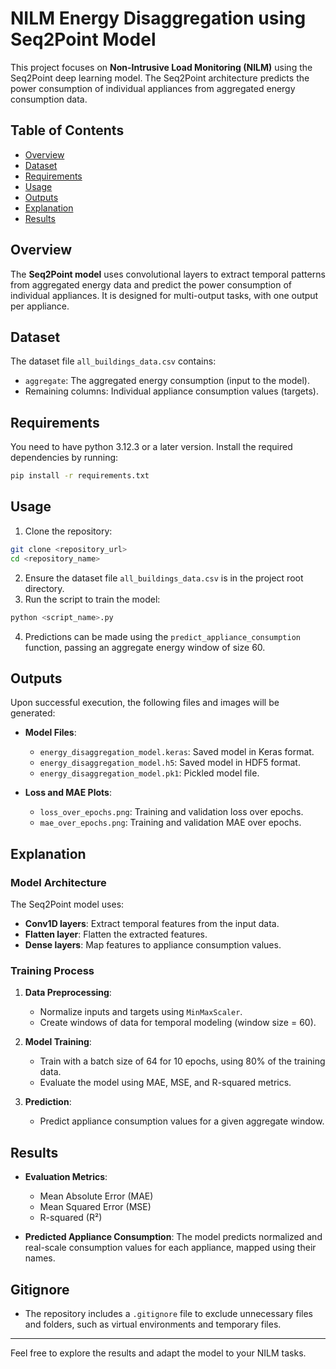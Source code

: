 # NILM Energy Disaggregation using Seq2Point Model
This project focuses on **Non-Intrusive Load Monitoring (NILM)** using the Seq2Point deep learning model. The Seq2Point architecture predicts the power consumption of individual appliances from aggregated energy consumption data.

## Table of Contents
- [Overview](#overview)
- [Dataset](#dataset)
- [Requirements](#requirements)
- [Usage](#usage)
- [Outputs](#outputs)
- [Explanation](#explanation)
- [Results](#results)

## Overview
The **Seq2Point model** uses convolutional layers to extract temporal patterns from aggregated energy data and predict the power consumption of individual appliances. It is designed for multi-output tasks, with one output per appliance.

## Dataset
The dataset file `all_buildings_data.csv` contains:
- `aggregate`: The aggregated energy consumption (input to the model).
- Remaining columns: Individual appliance consumption values (targets).

## Requirements
You need to have python 3.12.3 or a later version.
Install the required dependencies by running:
```bash
pip install -r requirements.txt
```

## Usage
1. Clone the repository:
```bash
git clone <repository_url>
cd <repository_name>
```
2. Ensure the dataset file `all_buildings_data.csv` is in the project root directory.
3. Run the script to train the model:
```bash
python <script_name>.py
```
4. Predictions can be made using the `predict_appliance_consumption` function, passing an aggregate energy window of size 60.
## Outputs
Upon successful execution, the following files and images will be generated:

- **Model Files**:
  - `energy_disaggregation_model.keras`: Saved model in Keras format.
  - `energy_disaggregation_model.h5`: Saved model in HDF5 format.
  - `energy_disaggregation_model.pk1`: Pickled model file.

- **Loss and MAE Plots**:
  - `loss_over_epochs.png`: Training and validation loss over epochs.
  - `mae_over_epochs.png`: Training and validation MAE over epochs.

## Explanation
### Model Architecture
The Seq2Point model uses:
- **Conv1D layers**: Extract temporal features from the input data.
- **Flatten layer**: Flatten the extracted features.
- **Dense layers**: Map features to appliance consumption values.

### Training Process
1. **Data Preprocessing**:
   - Normalize inputs and targets using `MinMaxScaler`.
   - Create windows of data for temporal modeling (window size = 60).

2. **Model Training**:
   - Train with a batch size of 64 for 10 epochs, using 80% of the training data.
   - Evaluate the model using MAE, MSE, and R-squared metrics.

3. **Prediction**:
   - Predict appliance consumption values for a given aggregate window.

## Results
- **Evaluation Metrics**:
  - Mean Absolute Error (MAE)
  - Mean Squared Error (MSE)
  - R-squared (R²)

- **Predicted Appliance Consumption**:
  The model predicts normalized and real-scale consumption values for each appliance, mapped using their names.

## Gitignore
- The repository includes a `.gitignore` file to exclude unnecessary files and folders, such as virtual environments and temporary files.
---

Feel free to explore the results and adapt the model to your NILM tasks. 
